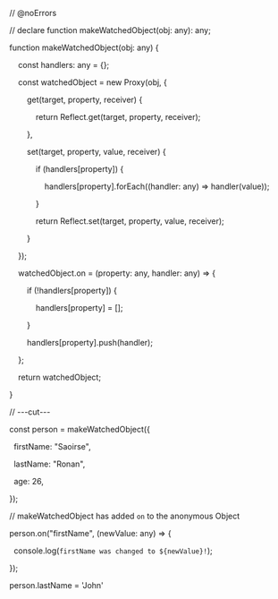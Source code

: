 // @noErrors

// declare function makeWatchedObject(obj: any): any;

function makeWatchedObject(obj: any) {

    const handlers: any = {};

    const watchedObject = new Proxy(obj, {

        get(target, property, receiver) {

            return Reflect.get(target, property, receiver);

        },

        set(target, property, value, receiver) {

            if (handlers[property]) {

                handlers[property].forEach((handler: any) => handler(value));

            }

            return Reflect.set(target, property, value, receiver);

        }

    });

  

    watchedObject.on = (property: any, handler: any) => {

        if (!handlers[property]) {

            handlers[property] = [];

        }

        handlers[property].push(handler);

    };

  

    return watchedObject;

}

// ---cut---

const person = makeWatchedObject({

  firstName: "Saoirse",

  lastName: "Ronan",

  age: 26,

});

  

// makeWatchedObject has added `on` to the anonymous Object

  

person.on("firstName", (newValue: any) => {

  console.log(`firstName was changed to ${newValue}!`);

});

  

person.lastName = 'John'